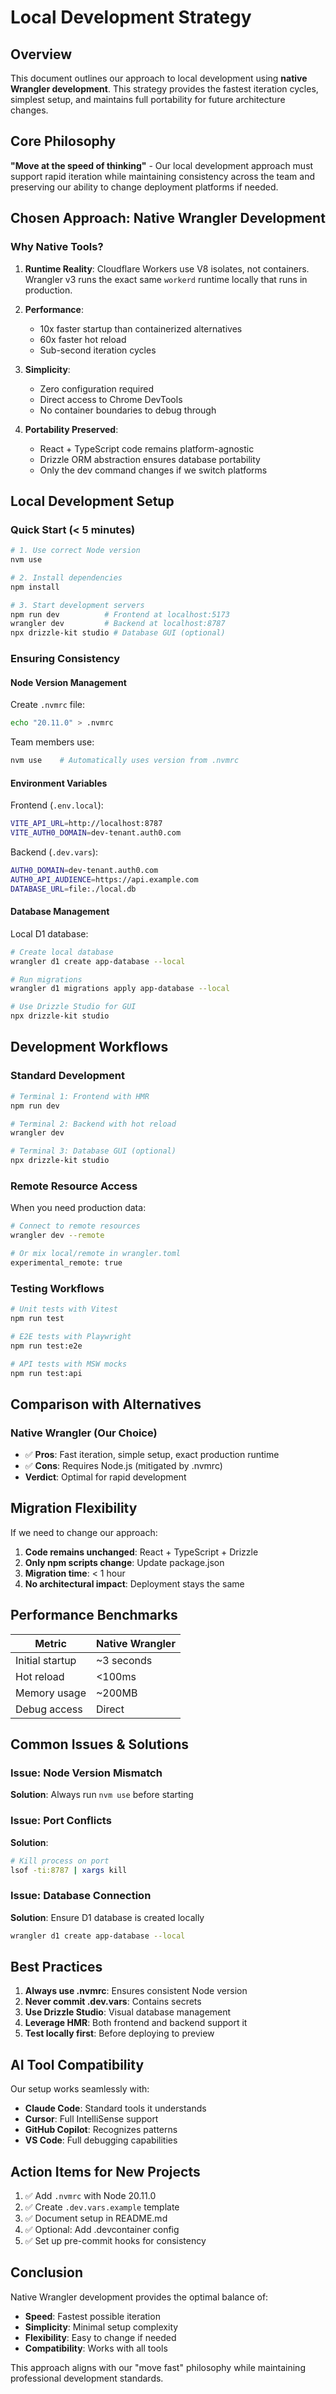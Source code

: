 # Local Development Strategy

## Overview

This document outlines our approach to local development using **native Wrangler development**. This strategy provides the fastest iteration cycles, simplest setup, and maintains full portability for future architecture changes.

## Core Philosophy

**"Move at the speed of thinking"** - Our local development approach must support rapid iteration while maintaining consistency across the team and preserving our ability to change deployment platforms if needed.

## Chosen Approach: Native Wrangler Development

### Why Native Tools?

1. **Runtime Reality**: Cloudflare Workers use V8 isolates, not containers. Wrangler v3 runs the exact same `workerd` runtime locally that runs in production.

2. **Performance**: 
   - 10x faster startup than containerized alternatives
   - 60x faster hot reload
   - Sub-second iteration cycles

3. **Simplicity**: 
   - Zero configuration required
   - Direct access to Chrome DevTools
   - No container boundaries to debug through

4. **Portability Preserved**: 
   - React + TypeScript code remains platform-agnostic
   - Drizzle ORM abstraction ensures database portability
   - Only the dev command changes if we switch platforms

## Local Development Setup

### Quick Start (< 5 minutes)

```bash
# 1. Use correct Node version
nvm use

# 2. Install dependencies
npm install

# 3. Start development servers
npm run dev          # Frontend at localhost:5173
wrangler dev         # Backend at localhost:8787
npx drizzle-kit studio # Database GUI (optional)
```

### Ensuring Consistency

#### Node Version Management

Create `.nvmrc` file:
```bash
echo "20.11.0" > .nvmrc
```

Team members use:
```bash
nvm use    # Automatically uses version from .nvmrc
```

#### Environment Variables

Frontend (`.env.local`):
```bash
VITE_API_URL=http://localhost:8787
VITE_AUTH0_DOMAIN=dev-tenant.auth0.com
```

Backend (`.dev.vars`):
```bash
AUTH0_DOMAIN=dev-tenant.auth0.com
AUTH0_API_AUDIENCE=https://api.example.com
DATABASE_URL=file:./local.db
```

#### Database Management

Local D1 database:
```bash
# Create local database
wrangler d1 create app-database --local

# Run migrations
wrangler d1 migrations apply app-database --local

# Use Drizzle Studio for GUI
npx drizzle-kit studio
```

## Development Workflows

### Standard Development

```bash
# Terminal 1: Frontend with HMR
npm run dev

# Terminal 2: Backend with hot reload
wrangler dev

# Terminal 3: Database GUI (optional)
npx drizzle-kit studio
```

### Remote Resource Access

When you need production data:
```bash
# Connect to remote resources
wrangler dev --remote

# Or mix local/remote in wrangler.toml
experimental_remote: true
```

### Testing Workflows

```bash
# Unit tests with Vitest
npm run test

# E2E tests with Playwright
npm run test:e2e

# API tests with MSW mocks
npm run test:api
```

## Comparison with Alternatives

### Native Wrangler (Our Choice)
- ✅ **Pros**: Fast iteration, simple setup, exact production runtime
- ✅ **Cons**: Requires Node.js (mitigated by .nvmrc)
- **Verdict**: Optimal for rapid development

## Migration Flexibility

If we need to change our approach:

1. **Code remains unchanged**: React + TypeScript + Drizzle
2. **Only npm scripts change**: Update package.json
3. **Migration time**: < 1 hour
4. **No architectural impact**: Deployment stays the same

## Performance Benchmarks

| Metric | Native Wrangler |
|--------|----------------|
| Initial startup | ~3 seconds |
| Hot reload | <100ms |
| Memory usage | ~200MB | ~800MB |
| Debug access | Direct | Through proxy |

## Common Issues & Solutions

### Issue: Node Version Mismatch
**Solution**: Always run `nvm use` before starting

### Issue: Port Conflicts
**Solution**: 
```bash
# Kill process on port
lsof -ti:8787 | xargs kill
```

### Issue: Database Connection
**Solution**: Ensure D1 database is created locally
```bash
wrangler d1 create app-database --local
```

## Best Practices

1. **Always use .nvmrc**: Ensures consistent Node version
2. **Never commit .dev.vars**: Contains secrets
3. **Use Drizzle Studio**: Visual database management
4. **Leverage HMR**: Both frontend and backend support it
5. **Test locally first**: Before deploying to preview

## AI Tool Compatibility

Our setup works seamlessly with:
- **Claude Code**: Standard tools it understands
- **Cursor**: Full IntelliSense support
- **GitHub Copilot**: Recognizes patterns
- **VS Code**: Full debugging capabilities

## Action Items for New Projects

1. ✅ Add `.nvmrc` with Node 20.11.0
2. ✅ Create `.dev.vars.example` template
3. ✅ Document setup in README.md
4. ✅ Optional: Add .devcontainer config
5. ✅ Set up pre-commit hooks for consistency

## Conclusion

Native Wrangler development provides the optimal balance of:
- **Speed**: Fastest possible iteration
- **Simplicity**: Minimal setup complexity
- **Flexibility**: Easy to change if needed
- **Compatibility**: Works with all tools

This approach aligns with our "move fast" philosophy while maintaining professional development standards.
